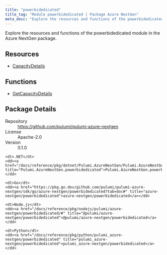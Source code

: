 ```yaml
---
title: "powerbidedicated"
title_tag: "Module powerbidedicated | Package Azure NextGen"
meta_desc: "Explore the resources and functions of the powerbidedicated module in the Azure NextGen package."
---
```


<!-- WARNING: this file was generated by Pulumi Docs Generator. -->
<!-- Do not edit by hand unless you're certain you know what you are doing! -->

Explore the resources and functions of the powerbidedicated module in the Azure NextGen package.

<h2 id="resources">Resources</h2>
<ul class="api">
    <li><a href="capacitydetails" title="CapacityDetails"><span class="symbol resource"></span>CapacityDetails</a></li>
</ul>

<h2 id="functions">Functions</h2>
<ul class="api">
    <li><a href="getcapacitydetails" title="GetCapacityDetails"><span class="symbol function"></span>GetCapacityDetails</a></li>
</ul>

<h2 id="package-details">Package Details</h2>
<dl class="package-details">
	<dt>Repository</dt>
	<dd><a href="https://github.com/pulumi/pulumi-azure-nextgen">https://github.com/pulumi/pulumi-azure-nextgen</a></dd>
	<dt>License</dt>
	<dd>Apache-2.0</dd>
	<dt>Version</dt>
	<dd>0.1.0</dd>
</dl>



<dl class="tabular">

    <dt>.NET</dt>
    <dd><a href="/docs/reference/pkg/dotnet/Pulumi.AzureNextGen/Pulumi.AzureNextGen.powerbidedicated.html" title="Pulumi.AzureNextGen.powerbidedicated">Pulumi.AzureNextGen.powerbidedicated</a></dd>

    <dt>Go</dt>
    <dd><a href="https://pkg.go.dev/github.com/pulumi/pulumi-azure-nextgen/sdk/go/azure-nextgen/powerbidedicated?tab=doc#" title="azure-nextgen/powerbidedicated">azure-nextgen/powerbidedicated</a></dd>

    <dt>Node.js</dt>
    <dd><a href="/docs/reference/pkg/nodejs/pulumi/azure-nextgen/powerbidedicated/#" title="@pulumi/azure-nextgen/powerbidedicated">@pulumi/azure-nextgen/powerbidedicated</a></dd>

    <dt>Python</dt>
    <dd><a href="/docs/reference/pkg/python/pulumi_azure-nextgen/powerbidedicated" title="pulumi_azure-nextgen/powerbidedicated">pulumi_azure-nextgen/powerbidedicated</a></dd>

</dl>


